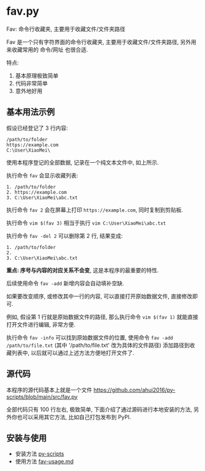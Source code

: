 # fav.py

Fav: 命令行收藏夹, 主要用于收藏文件/文件夹路径

Fav 是一个只有字符界面的命令行收藏夹, 主要用于收藏文件/文件夹路径,
另外用来收藏常用的 命令/网址 也很合适.

特点:

1. 基本原理极致简单
2. 代码非常简单
3. 意外地好用

## 基本用法示例

假设已经登记了 3 行内容:

```text
/path/to/folder
https://example.com
C:\User\XiaoMei\
```

使用本程序登记的全部数据, 记录在一个纯文本文件中, 如上所示.

执行命令 `fav` 会显示收藏列表:

```text
1. /path/to/folder
2. https://example.com
3. C:\User\XiaoMei\abc.txt
```

执行命令 `fav 2` 会在屏幕上打印 `https://example.com`, 同时复制到剪贴板.

执行命令 `vim $(fav 3)` 相当于执行 `vim C:\User\XiaoMei\abc.txt`

执行命令 `fav -del 2` 可以删除第 2 行, 结果变成:

```text
1. /path/to/folder
2.
3. C:\User\XiaoMei\abc.txt
```

**重点: 序号与内容的对应关系不会变**, 这是本程序的最重要的特性.

后续使用命令 `fav -add` 新增内容会自动填补空缺.

如果要改变顺序, 或修改其中一行的内容, 可以直接打开原始数据文件, 直接修改即可.

例如, 假设第 1 行就是原始数据文件的路径, 那么执行命令
`vim $(fav 1)` 就能直接打开文件进行编辑, 非常方便.

执行命令 `fav -info` 可以找到原始数据文件的位置, 使用命令
`fav -add /path/to/file.txt` (其中 '/path/to/file.txt' 改为具体的文件路径)
添加路径到收藏列表中, 以后就可以通过上述方法方便地打开文件了.

## 源代码

本程序的源代码基本上就是一个文件 <https://github.com/ahui2016/py-scripts/blob/main/src/fav.py>

全部代码只有 100 行左右, 极致简单, 下面介绍了通过源码进行本地安装的方法,
另外你也可以采用其它方法, 比如自己打包发布到 PyPI.

## 安装与使用

- 安装方法 [py-scripts](../README.md)
- 使用方法 [fav-usage.md](./fav-usage.md)
